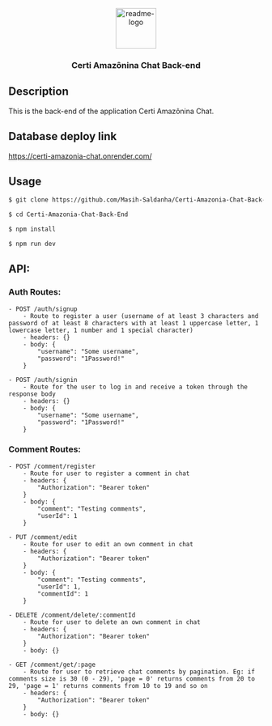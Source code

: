 <p align="center">
  <a href="https://github.com/$username-github/$nome-repositorio">
    <img src="https://notion-emojis.s3-us-west-2.amazonaws.com/prod/svg-twitter/1f4ac.svg" alt="readme-logo" width="80" height="80"> <!-- src="image-link" -->
  </a>

  <h3 align="center">
    Certi Amazônina Chat Back-end
  </h3>
</p>

## Description

This is the back-end of the application Certi Amazônina Chat.

## Database deploy link

https://certi-amazonia-chat.onrender.com/

## Usage

```bash
$ git clone https://github.com/Masih-Saldanha/Certi-Amazonia-Chat-Back-End.git

$ cd Certi-Amazonia-Chat-Back-End

$ npm install

$ npm run dev
```

## API:

### Auth Routes:

```
- POST /auth/signup
    - Route to register a user (username of at least 3 characters and password of at least 8 characters with at least 1 uppercase letter, 1 lowercase letter, 1 number and 1 special character)
    - headers: {}
    - body: {
        "username": "Some username",
        "password": "1Password!"
    }
```
```
- POST /auth/signin
    - Route for the user to log in and receive a token through the response body
    - headers: {}
    - body: {
        "username": "Some username",
        "password": "1Password!"
    }
```
    
### Comment Routes:

```
- POST /comment/register
    - Route for user to register a comment in chat
    - headers: {
        "Authorization": "Bearer token"
    }
    - body: {
        "comment": "Testing comments",
        "userId": 1
    }
```
```
- PUT /comment/edit
    - Route for user to edit an own comment in chat
    - headers: {
        "Authorization": "Bearer token"
    }
    - body: {
        "comment": "Testing comments",
        "userId": 1,
        "commentId": 1
    }
```
```
- DELETE /comment/delete/:commentId
    - Route for user to delete an own comment in chat
    - headers: {
        "Authorization": "Bearer token"
    }
    - body: {}
```
```
- GET /comment/get/:page
    - Route for user to retrieve chat comments by pagination. Eg: if comments size is 30 (0 - 29), 'page = 0' returns comments from 20 to 29, 'page = 1' returns comments from 10 to 19 and so on
    - headers: {
        "Authorization": "Bearer token"
    }
    - body: {}
```
